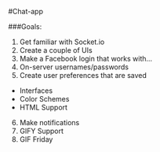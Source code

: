 #Chat-app

###Goals:

1. Get familiar with Socket.io
2. Create a couple of UIs
3. Make a Facebook login that works with...
4. On-server usernames/passwords
5. Create user preferences that are saved
  * Interfaces
  * Color Schemes
  * HTML Support
6. Make notifications
7. GIFY Support
8. GIF Friday
